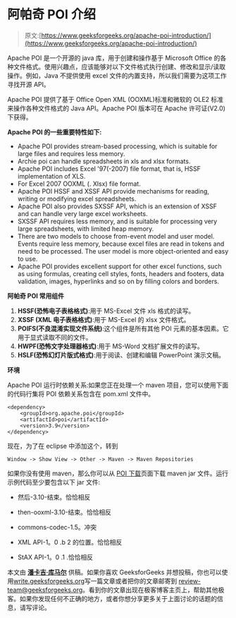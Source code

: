 # 阿帕奇 POI 介绍

> 原文:[https://www.geeksforgeeks.org/apache-poi-introduction/](https://www.geeksforgeeks.org/apache-poi-introduction/)

Apache POI 是一个开源的 java 库，用于创建和操作基于 Microsoft Office 的各种文件格式。使用兴趣点，应该能够对以下文件格式执行创建、修改和显示/读取操作。例如，Java 不提供使用 excel 文件的内置支持，所以我们需要为这项工作寻找开源 API。

Apache POI 提供了基于 Office Open XML (OOXML)标准和微软的 OLE2 标准来操作各种文件格式的 Java API。Apache POI 版本可在 Apache 许可证(V2.0)下获得。

**Apache POI 的一些重要特性如下:**

*   Apache POI provides stream-based processing, which is suitable for large files and requires less memory.
*   Archie poi can handle spreadsheets in xls and xlsx formats.
*   Apache POI includes Excel '97(-2007) file format, that is, HSSF implementation of XLS.
*   For Excel 2007 OOXML (. Xlsx) file format.
*   Apache POI HSSF and XSSF API provide mechanisms for reading, writing or modifying excel spreadsheets.
*   Apache POI also provides SXSSF API, which is an extension of XSSF and can handle very large excel worksheets.
*   SXSSF API requires less memory, and is suitable for processing very large spreadsheets, with limited heap memory.
*   There are two models to choose from-event model and user model. Events require less memory, because excel files are read in tokens and need to be processed. The user model is more object-oriented and easy to use.
*   Apache POI provides excellent support for other excel functions, such as using formulas, creating cell styles, fonts, headers and footers, data validation, images, hyperlinks and so on by filling colors and borders.

**阿帕奇 POI 常用组件**

1.  **HSSF(恐怖电子表格格式)**:用于 MS-Excel 文件 xls 格式的读写。
2.  **XSSF (XML 电子表格格式)**:用于 MS-Excel 的 xlsx 文件格式。
3.  **POIFS(不良混淆实现文件系统)**:这个组件是所有其他 POI 元素的基本因素。它用于显式读取不同的文件。
4.  **HWPF(恐怖文字处理器格式)**:用于 MS-Word 文档扩展文件的读写。
5.  **HSLF(恐怖幻灯片版式格式)**:用于阅读、创建和编辑 PowerPoint 演示文稿。

**环境**

Apache POI 运行时依赖关系:如果您正在处理一个 maven 项目，您可以使用下面的代码行集将 POI 依赖关系包含在 pom.xml 文件中。

```
<dependency> 
    <groupId>org.apache.poi</groupId> 
    <artifactId>poi</artifactId> 
    <version>3.9</version> 
</dependency> 
```

现在，为了在 eclipse 中添加这个，转到

```
Window -> Show View -> Other -> Maven -> Maven Repositories
```

如果你没有使用 maven，那么你可以从 [POI 下载](http://poi.apache.org/download.html)页面下载 maven jar 文件。运行示例代码至少要包含以下 jar 文件:

*   然后-3.10-结束。恰恰相反
*   then-ooxml-3.10-结束。恰恰相反
*   commons-codec-1.5。冲突

*   XML API-1。0 .b 2 的位置。恰恰相反
*   StAX API-1。0 .1 .恰恰相反

本文由 [**潘卡吉·库马尔**](https://www.linkedin.com/in/prakuj/) 供稿。如果你喜欢 GeeksforGeeks 并想投稿，你也可以使用[write.geeksforgeeks.org](http://www.write.geeksforgeeks.org)写一篇文章或者把你的文章邮寄到 review-team@geeksforgeeks.org。看到你的文章出现在极客博客主页上，帮助其他极客。如果你发现任何不正确的地方，或者你想分享更多关于上面讨论的话题的信息，请写评论。